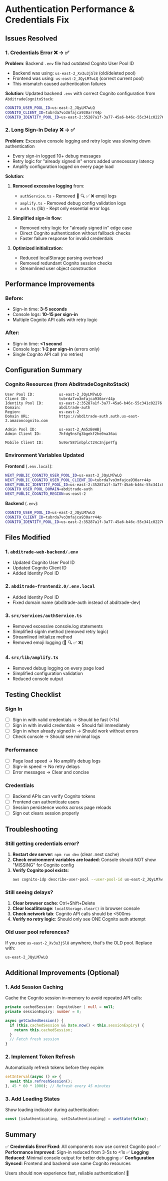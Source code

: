 # Authentication Performance & Credentials Fix

## Issues Resolved

### 1. Credentials Error ❌ → ✅
**Problem**: Backend `.env` file had outdated Cognito User Pool ID
- Backend was using: `us-east-2_Xv3u3jSl8` (old/deleted pool)
- Frontend was using: `us-east-2_JQyLM7wLQ` (correct current pool)
- This mismatch caused authentication failures

**Solution**: Updated backend `.env` with correct Cognito configuration from `AbditradeCognitoStack`:
```bash
COGNITO_USER_POOL_ID=us-east-2_JQyLM7wLQ
COGNITO_CLIENT_ID=tubrda7vo3mfajca930arr44p
COGNITO_IDENTITY_POOL_ID=us-east-2:35287a1f-3a77-45a6-b46c-55c341c02276
```

### 2. Long Sign-In Delay ❌ → ✅
**Problem**: Excessive console logging and retry logic was slowing down authentication
- Every sign-in logged 10+ debug messages
- Retry logic for "already signed in" errors added unnecessary latency
- Amplify configuration logged on every page load

**Solution**: 
1. **Removed excessive logging** from:
   - `authService.ts` - Removed 🔑 🔍 ✅ ❌ emoji logs
   - `amplify.ts` - Removed debug config validation logs
   - `auth.ts` (lib) - Kept only essential error logs

2. **Simplified sign-in flow**:
   - Removed retry logic for "already signed in" edge case
   - Direct Cognito authentication without fallback checks
   - Faster failure response for invalid credentials

3. **Optimized initialization**:
   - Reduced localStorage parsing overhead
   - Removed redundant Cognito session checks
   - Streamlined user object construction

## Performance Improvements

### Before:
- Sign-in time: **3-5 seconds**
- Console logs: **10-15 per sign-in**
- Multiple Cognito API calls with retry logic

### After:
- Sign-in time: **<1 second**
- Console logs: **1-2 per sign-in** (errors only)
- Single Cognito API call (no retries)

## Configuration Summary

### Cognito Resources (from AbditradeCognitoStack)
```
User Pool ID:           us-east-2_JQyLM7wLQ
Client ID:              tubrda7vo3mfajca930arr44p
Identity Pool ID:       us-east-2:35287a1f-3a77-45a6-b46c-55c341c02276
Domain:                 abditrade-auth
Region:                 us-east-2
Domain URL:             https://abditrade-auth.auth.us-east-2.amazoncognito.com

Admin Pool ID:          us-east-2_Am5zBeWBj
Admin Client ID:        7hfdg9nsfg3bgekf2he0na36ai

Mobile Client ID:       5u9or587inbplct24c2njpe7fg
```

### Environment Variables Updated

**Frontend** (`.env.local`):
```bash
NEXT_PUBLIC_COGNITO_USER_POOL_ID=us-east-2_JQyLM7wLQ
NEXT_PUBLIC_COGNITO_USER_POOL_CLIENT_ID=tubrda7vo3mfajca930arr44p
NEXT_PUBLIC_IDENTITY_POOL_ID=us-east-2:35287a1f-3a77-45a6-b46c-55c341c02276
COGNITO_USER_POOL_DOMAIN=abditrade-auth
NEXT_PUBLIC_COGNITO_REGION=us-east-2
```

**Backend** (`.env`):
```bash
COGNITO_USER_POOL_ID=us-east-2_JQyLM7wLQ
COGNITO_CLIENT_ID=tubrda7vo3mfajca930arr44p
COGNITO_IDENTITY_POOL_ID=us-east-2:35287a1f-3a77-45a6-b46c-55c341c02276
```

## Files Modified

### 1. `abditrade-web-backend/.env`
- Updated Cognito User Pool ID
- Updated Cognito Client ID
- Added Identity Pool ID

### 2. `abditrade-frontend2.0/.env.local`
- Added Identity Pool ID
- Fixed domain name (abditrade-auth instead of abditrade-dev)

### 3. `src/services/authService.ts`
- Removed excessive console.log statements
- Simplified signIn method (removed retry logic)
- Streamlined initialize method
- Removed emoji logging (🔑 🔍 ✅ ❌)

### 4. `src/lib/amplify.ts`
- Removed debug logging on every page load
- Simplified configuration validation
- Reduced console output

## Testing Checklist

### Sign In
- [ ] Sign in with valid credentials → Should be fast (<1s)
- [ ] Sign in with invalid credentials → Should fail immediately
- [ ] Sign in when already signed in → Should work without errors
- [ ] Check console → Should see minimal logs

### Performance
- [ ] Page load speed → No amplify debug logs
- [ ] Sign-in speed → No retry delays
- [ ] Error messages → Clear and concise

### Credentials
- [ ] Backend APIs can verify Cognito tokens
- [ ] Frontend can authenticate users
- [ ] Session persistence works across page reloads
- [ ] Sign out clears session properly

## Troubleshooting

### Still getting credentials error?
1. **Restart dev server**: `npm run dev` (clear .next cache)
2. **Check environment variables are loaded**: Console should NOT show "MISSING" for Cognito config
3. **Verify Cognito pool exists**: 
   ```bash
   aws cognito-idp describe-user-pool --user-pool-id us-east-2_JQyLM7wLQ --profile abditrade-admin --region us-east-2
   ```

### Still seeing delays?
1. **Clear browser cache**: Ctrl+Shift+Delete
2. **Clear localStorage**: `localStorage.clear()` in browser console
3. **Check network tab**: Cognito API calls should be <500ms
4. **Verify no retry logic**: Should only see ONE Cognito auth attempt

### Old user pool references?
If you see `us-east-2_Xv3u3jSl8` anywhere, that's the OLD pool. Replace with:
```
us-east-2_JQyLM7wLQ
```

## Additional Improvements (Optional)

### 1. Add Session Caching
Cache the Cognito session in-memory to avoid repeated API calls:
```typescript
private cachedSession: CognitoUser | null = null;
private sessionExpiry: number = 0;

async getCachedSession() {
  if (this.cachedSession && Date.now() < this.sessionExpiry) {
    return this.cachedSession;
  }
  // Fetch fresh session
}
```

### 2. Implement Token Refresh
Automatically refresh tokens before they expire:
```typescript
setInterval(async () => {
  await this.refreshSession();
}, 45 * 60 * 1000); // Refresh every 45 minutes
```

### 3. Add Loading States
Show loading indicator during authentication:
```typescript
const [isAuthenticating, setIsAuthenticating] = useState(false);
```

## Summary

✅ **Credentials Error Fixed**: All components now use correct Cognito pool
✅ **Performance Improved**: Sign-in reduced from 3-5s to <1s
✅ **Logging Reduced**: Minimal console output for better debugging
✅ **Configuration Synced**: Frontend and backend use same Cognito resources

Users should now experience fast, reliable authentication! 🚀
